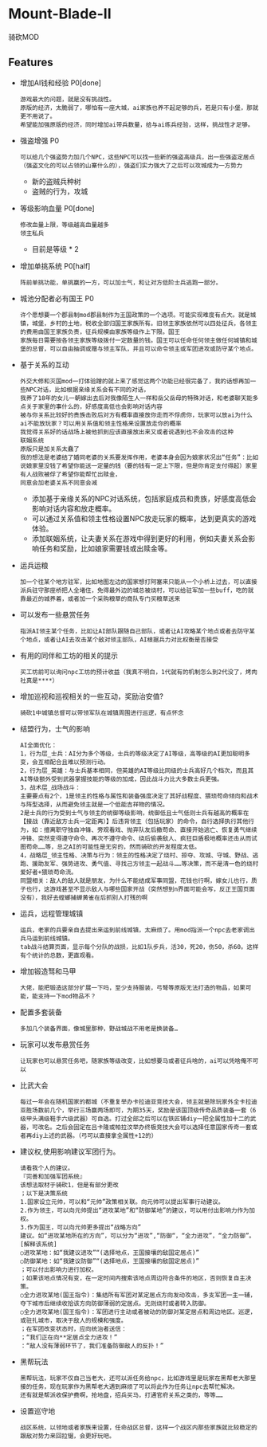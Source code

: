 # Mount-Blade-II
骑砍MOD


## Features
* 增加AI钱和经验 P0[done]
  ````
  游戏最大的问题，就是没有挑战性。
  原版的经济，太脆弱了，哪怕有一座大城，ai家族也养不起足够的兵，若是只有小堡，那就更不用说了。
  希望能加强原版的经济，同时增加ai带兵数量，给与ai练兵经验，这样，挑战性才足够。
  ````
* 强盗增强 P0
  ````
  可以给几个强盗势力加几个NPC，这些NPC可以找一些新的强盗高级兵，出一些强盗定居点（强盗文化的可以占领的山寨什么的），强盗们实力强大了之后可以攻城成为一方势力
  ````
  - 新的盗贼兵种树
  - 盗贼的行为，攻城
* 等级影响血量 P0[done]
  ````
  修改血量上限，等级越高血量越多
  领主私兵
  ````
  - 目前是等级 * 2
* 增加单挑系统 P0[half]
  ````
  阵前单挑功能，单挑赢的一方，可以加士气，和让对方低阶士兵逃跑一部分。
  ````
* 城池分配者必有国王 P0
  ````
  许个愿想要一个郡县制mod郡县制作为王国政策的一个选项。可能实现难度有点大。就是城镇，城堡，乡村的土地，税收全部归国王家族所有。旧领主家族依然可以四处征兵，各领主的费用由国王家族负责，征兵规模由家族等级作上下限。国王  
  家族每日需要按各领主家族等级拨付一定数量的钱。国王可以任命任何领主做任何城镇和城堡的总督，可以自由抽调或赠与领主军队，并且可以命令领主或军团进攻或防守某个地点。
  ````
* 基于关系的互动
  ````
  外交大修和灭国mod一打体验蹭的就上来了感觉这两个功能已经很完备了，我的话想再加一些NPC对话，比如根据亲缘关系会有不同的对话，
  我养了18年的女儿一朝嫁出去后对我像陌生人一样和岳父岳母的特殊对话，和老婆聊天能多点关于家里的事什么的，好感度高低也会影响对话内容
  被与你关系比较好的贵族击败后对方有概率直接放你走而不俘虏你，玩家可以放ai为什么ai不能放玩家？可以用关系值和领主性格来设置放走你的概率
  我觉得关系好的话战场上被他抓到应该直接放出来又或者说遇到也不会攻击的这种
  联姻系统
  原版只是加关系太蠢了
  我的想法是老婆结了婚同老婆的关系要发挥作用，老婆本身会因为娘家状况出“任务”：比如说娘家里没钱了希望你能送一定量的钱（要的钱有一定上下限，但是你肯定支付得起）家里有人战败被俘了希望你能帮忙出赎金，
  同意会加老婆关系不同意会减
  ````
  - 添加基于亲缘关系的NPC对话系统，包括家庭成员和贵族，好感度高低会影响对话内容和放走概率。
  - 可以通过关系值和领主性格设置NPC放走玩家的概率，达到更真实的游戏体验。
  - 添加联姻系统，让夫妻关系在游戏中得到更好的利用，例如夫妻关系会影响任务和奖励，比如娘家需要钱或出赎金等。
* 运兵运粮
  ````
  加一个往某个地方驻军，比如地图左边的国家想打阿塞来只能从一个小桥上过去，可以直接派兵驻守那座桥把人全堵住，免得最外边的城总被烧村，可以给驻军加一些buff，吃的就靠最近的城养着，或者加一个采购粮草的商队专门买粮草送来
  ````
* 可以发布一些悬赏任务
  ````
  指派AI领主某个任务，比如让AI部队跟随自己部队，或者让AI攻略某个地点或者去防守某个地点，或者让AI去攻击某个敌对领主部队，AI根据兵力对比权衡是否接受
  ````
* 有用的同伴和工坊的相关的提示
  ````
  买工坊前可以询问npc工坊的预计收益（我真不明白，1代就有的机制怎么到2代没了，烤肉社真是****）
  ````
* 增加巡视和巡视相关的一些互动，奖励治安值?
  ````
  骑砍1中城镇总督可以带领军队在城镇周围进行巡逻，有点怀念
  ````

* 结盟行为，士气的影响
  ````
  AI全面优化：
  1，行为层_士兵：AI分为多个等级，士兵的等级决定了AI等级，高等级的AI更加聪明多变，会互相配合且难以预测行动。
  2，行为层_英雄：与士兵基本相同，但英雄的AI等级比同级的士兵高好几个档次，而且其AI等级额外受到武器掌握技能的等级的加成，因此战斗力比大多数士兵更强。
  3，战术层_战场战斗：
  主要要点有2个，1是领主的性格与属性和装备强度决定了其好战程度、猥琐苟命倾向和战术与阵型选择，从而避免领主就是一个低能吉祥物的情况。
  2是士兵的行为受到士气与领主的统御等级影响，统御低且士气低则士兵有越高的概率在【接战（靠近敌方士兵一定距离）】后违背领主（包括玩家）的命令，自行选择执行其他行为，如：擅离职守独自冲锋、旁观看戏、抛弃队友后撤苟命、直接开始逃亡、恢复勇气继续冲锋、突然变得遵守命令、再次不遵守命令、绕后偷袭敌人、疯狂巨盾极地概率还击从而试图苟命……等，总之AI的可能性是无穷的，然而骑砍的开发程度太低。
  4，战略层_领主性格、决策与行为：领主的性格决定了烧村、掠夺、攻城、守城、野战、逃跑、援助友军、强势进攻、勇气值、寻找己方领主一起战斗……等决策，而不是清一色的烧村爱好者+猥琐苟命流。
  同盟相关：敌人的敌人就是朋友，为什么不能结成军事同盟，花钱也行啊，嫁女儿也行，质子也行，这游戏甚至不显示敌人与哪些国家开战（突然想到n界面可能会写，反正王国页面没有），我好去螳螂捕蝉黄雀在后抓别人打残的啊
  ````
* 运兵，远程管理城镇
  ````
  运兵，老家的兵要亲自去提出来运到前线城镇，太麻烦了。用mod指派一个npc去老家调出兵马运到前线城镇。
  tab战斗结算页面，显示每个分队的战损，比如1队步兵，活30，死20，伤50，杀60。这样有个统计的总数，更直观看。
  ````
* 增加锻造驽和马甲
  ````
  大佬，能把锻造这部分扩展一下吗，至少支持服装，弓弩等原版无法打造的物品，如果可能，能支持一下mod物品不？
  ````
* 配置多套装备
  ````
  多加几个装备界面，像城里那种，野战城战不用老是换装备…
  ````
* 玩家可以发布悬赏任务
  ````
  让玩家也可以悬赏任务吧，随家族等级改变，比如想要马或者征兵啥的，ai可以凭啥俺不可以
  ````
* 比武大会
  ````
  每过一年会在随机国家的都城（不重复举办卡拉迪亚竞技大会，领主就是除玩家外全卡拉迪亚胜场数前几个，举行三场赢两场即可，为期35天，奖励是该国顶级传奇品质装备一套（6级甲头满级鞋手六级武器）可自选。打过全部之后可以在铁匠铺diy一把全属性加十二的武器，可改名。之后会固定在吕卡隆或帕拉汶举办终极竞技大会可以选择任意国家传奇一套或者再diy上述的武器。（弓可以直接拿全属性+12的）
  ````
* 建议权,使用影响建议军团行为。
  ````
  请看我个人的建议。
  『完善和加强军团系统』
  该想法取材于骑砍1，但是有部分更改
  ；以下是决策系统
  1.国家设立元帅，可以和“元帅”政策相关联。向元帅可以提出军事行动建议。
  2.作为领主，可以向元帅提出“进攻某地”和“防御某地”的建议，可以用付出影响力作为加权。
  3.作为国王，可以向元帅更多提出“战略方向”
  建议。如“进攻某地所在的方向”，可以分为“进攻”,“防御“，“全力进攻”，“全力防御”。
  [解释该系统]
  ○进攻某地：如“我建议进攻”“(选择地点，王国接壤的敌国定居点)”
  ○防御某地：如“我建议防御”“(选择地点，王国接壤的敌国定居点)”
  ；可以付出影响力进行加权。
  ；如果该地点情况有变，在一定时间内搜索该地点周边符合条件的地区，否则恢复自主决策。
  ○全力进攻某地(国王指令)：集结所有军团对某定居点方向发动攻击，多支军团一主一辅，夺下城市后继续收拾该方向防御薄弱的定居点。无则烧村或者转入防御。
  ○全力进攻某地(国王指令)：军团进行主动或者被动的防御对某定居点和周边地区。巡逻，或驻扎城市，取决于敌人的规模和强度。
  ；在军团改变状态时，应向统治者送信：
  ；“我们正在向**定居点全力进攻！”
  ：“敌人没有薄弱环节了，我们准备防御敌人的反扑！”
  ````

* 黑帮玩法
  ````
  黑帮玩法，玩家不仅自己当老大，还可以派任务给npc，比如游戏里是玩家在黑帮老大那里接的任务，现在玩家作为黑帮老大遇到麻烦了可以将此作为任务让npc去帮忙解决。
  还有就是帮派收保护费啊，抢地盘，招兵买马，打通官府关系之类的，等等……
  ````
* 设置巡守地
  ````
  战区系统，以领地或者家族来设置，任命战区总督，这样一个战区内那些家族就比较稳定的跟敌对势力来回拉锯，会更好玩吧。
  ````

